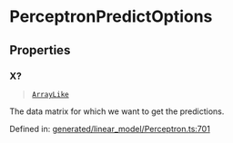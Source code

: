 # PerceptronPredictOptions

## Properties

### X?

> [`ArrayLike`](../types/ArrayLike.md)

The data matrix for which we want to get the predictions.

Defined in:  [generated/linear\_model/Perceptron.ts:701](https://github.com/transitive-bullshit/scikit-learn-ts/blob/b59c1ff/packages/sklearn/src/generated/linear_model/Perceptron.ts#L701)
